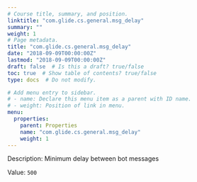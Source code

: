 ```yaml
---
# Course title, summary, and position.
linktitle: "com.glide.cs.general.msg_delay"
summary: ""
weight: 1
# Page metadata.
title: "com.glide.cs.general.msg_delay"
date: "2018-09-09T00:00:00Z"
lastmod: "2018-09-09T00:00:00Z"
draft: false  # Is this a draft? true/false
toc: true  # Show table of contents? true/false
type: docs  # Do not modify.

# Add menu entry to sidebar.
# - name: Declare this menu item as a parent with ID name.
# - weight: Position of link in menu.
menu:
  properties:
    parent: Properties
    name: "com.glide.cs.general.msg_delay"
    weight: 1
---
```


Description: Minimum delay between bot messages


Value: `500`